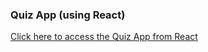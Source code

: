 <h3>Quiz App (using React)</h3>
<a href="https://vik-kalsi.github.io/react-Quiz/">Click here to access the Quiz App from React</a>
